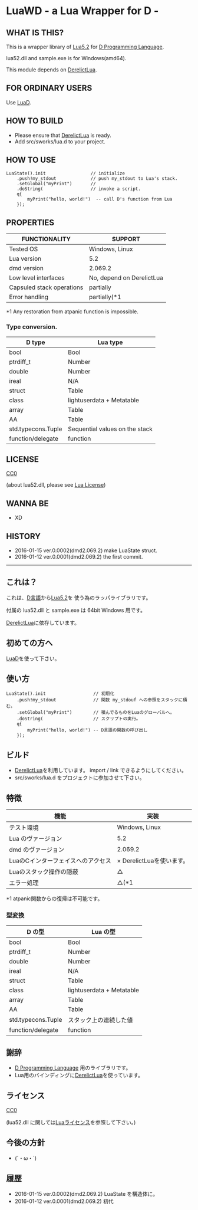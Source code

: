 LuaWD - a Lua Wrapper for D -
=============================

WHAT IS THIS?
-------------
This is a wrapper library of [Lua5.2](http://www.lua.org/) for [D Programming Language](http://dlang.org/).

lua52.dll and sample.exe is for Windows(amd64).

This module depends on [DerelictLua](https://github.com/DerelictOrg/DerelictLua).

FOR ORDINARY USERS
------------------
Use [LuaD](https://github.com/JakobOvrum/LuaD).

HOW TO BUILD
------------
* Please ensure that [DerelictLua](https://github.com/DerelictOrg/DerelictLua) is ready.
* Add src/sworks/lua.d to your project.

HOW TO USE
----------

    LuaState().init                 // initialize
        .push!my_stdout             // push my_stdout to Lua's stack.
        .setGlobal("myPrint")       //
        .doString(                  // invoke a script.
        q{
            myPrint("hello, world!")  -- call D's function from Lua
        });

PROPERTIES
----------
|      FUNCTIONALITY       |           SUPPORT           |
|--------------------------|-----------------------------|
|Tested OS                 | Windows, Linux              |
|Lua version               | 5.2                         |
|dmd version               | 2.069.2                     |
|Low level interfaces      | No, depend on DerelictLua   |
|Capsuled stack operations | partially                   |
|Error handling            | partially(*1                |

*1 Any restoration from atpanic function is impossible.


### Type conversion.
| D type             | Lua type                       |
|--------------------|--------------------------------|
| bool               | Bool                           |
| ptrdiff_t          | Number                         |
| double             | Number                         |
| ireal              | N/A                            |
| struct             | Table                          |
| class              | lightuserdata + Metatable      |
| array              | Table                          |
| AA                 | Table                          |
| std.typecons.Tuple | Sequential values on the stack |
| function/delegate  | function                       |

LICENSE
-------
[CC0](https://creativecommons.org/publicdomain/zero/1.0/)

(about lua52.dll, please see [Lua License](http://www.lua.org/license.html))


WANNA BE
--------
* XD


HISTORY
-------
* 2016-01-15 ver.0.0002(dmd2.069.2) make LuaState struct.
* 2016-01-12 ver.0.0001(dmd2.069.2) the first commit.



* * *

これは？
-------
これは、[D言語](http://dlang.org/)から[Lua5.2](http://www.lua.org/)を
使う為のラッパライブラリです。

付属の lua52.dll と sample.exe は 64bit Windows 用です。

[DerelictLua](https://github.com/DerelictOrg/DerelictLua)に依存しています。

初めての方へ
------------
[LuaD](https://github.com/JakobOvrum/LuaD)を使って下さい。


使い方
------

    LuaState().init                  // 初期化
        .push!my_stdout              // 関数 my_stdouf への参照をスタックに積む。
        .setGlobal("myPrint")        // 積んでるものをLuaのグローバルへ。
        .doString(                   // スクリプトの実行。
        q{
            myPrint("hello, world!") -- D言語の関数の呼び出し
        });

ビルド
------
* [DerelictLua](https://github.com/DerelictOrg/DerelictLua)を利用しています。
  import / link できるようにしてください。
* src/sworks/lua.d をプロジェクトに参加させて下さい。


特徴
----
|              機能                 |           実装            |
|-----------------------------------|---------------------------|
|テスト環境                         | Windows, Linux            |
|Lua のヴァージョン                 | 5.2                       |
|dmd のヴァージョン                 | 2.069.2                   |
|LuaのCインターフェイスへのアクセス | × DerelictLuaを使います。 |
|Luaのスタック操作の隠蔽            | △                        |
|エラー処理                         | △(*1                     |

*1 atpanic関数からの復帰は不可能です。


### 型変換
| D の型             | Lua の型                  |
|--------------------|---------------------------|
| bool               | Bool                      |
| ptrdiff_t          | Number                    |
| double             | Number                    |
| ireal              | N/A                       |
| struct             | Table                     |
| class              | lightuserdata + Metatable |
| array              | Table                     |
| AA                 | Table                     |
| std.typecons.Tuple | スタック上の連続した値    |
| function/delegate  | function                  |


謝辞
----
* [D Programming Language](http://dlang.org/) 用のライブラリです。
* Lua用のバインディングに[DerelictLua](https://github.com/DerelictOrg/DerelictLua)を使っています。


ライセンス
----------
[CC0](https://creativecommons.org/publicdomain/zero/1.0/)

(lua52.dll に関しては[Luaライセンス](http://www.lua.org/license.html)を参照して下さい。)


今後の方針
----------
* (´・ω・`)

履歴
----
* 2016-01-15 ver.0.0002(dmd2.069.2) LuaState を構造体に。
* 2016-01-12 ver.0.0001(dmd2.069.2) 初代

